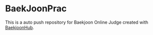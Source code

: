 # BaekJoonPrac
This is a auto push repository for Baekjoon Online Judge created with [BaekjoonHub](https://github.com/BaekjoonHub/BaekjoonHub).
